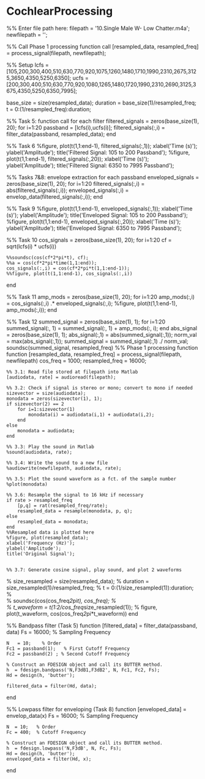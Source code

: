 # CochlearProcessing
%% Enter file path here:
filepath = '10.Single Male W- Low Chatter.m4a';
newfilepath = '';

%% Call Phase 1 processing function call
[resampled_data, resampled_freq] = process_signal(filepath, newfilepath);

%% Setup
lcfs = [105,200,300,400,510,630,770,920,1075,1260,1480,1710,1990,2310,2675,3125,3650,4350,5250,6350];
ucfs = [200,300,400,510,630,770,920,1080,1265,1480,1720,1990,2310,2690,3125,3675,4350,5250,6350,7995];

base_size = size(resampled_data);
duration = base_size(1)/resampled_freq;
t = 0:(1/resampled_freq):duration;

%% Task 5: function call for each filter
filtered_signals = zeros(base_size(1), 20);
for i=1:20
    passband = [lcfs(i),ucfs(i)];
    filtered_signals(:,i) = filter_data(passband, resampled_data);
end

%% Task 6
%figure, plot(t(1,1:end-1), filtered_signals(:,1));
xlabel('Time (s)');
ylabel('Amplitude');
title('Filtered Signal: 105 to 200 Passband');
%figure, plot(t(1,1:end-1), filtered_signals(:,20));
xlabel('Time (s)');
ylabel('Amplitude');
title('Filtered Signal: 6350 to 7995 Passband');

%% Tasks 7&8: envelope extraction for each passband
enveloped_signals = zeros(base_size(1), 20);
for i=1:20
    filtered_signals(:,i) = abs(filtered_signals(:,i));
    enveloped_signals(:,i) = envelop_data(filtered_signals(:,i));
end

%% Task 9
%figure, plot(t(1,1:end-1), enveloped_signals(:,1));
xlabel('Time (s)');
ylabel('Amplitude');
title('Enveloped Signal: 105 to 200 Passband');
%figure, plot(t(1,1:end-1), enveloped_signals(:,20));
xlabel('Time (s)');
ylabel('Amplitude');
title('Enveloped Signal: 6350 to 7995 Passband');

%% Task 10
cos_signals = zeros(base_size(1), 20);
for i=1:20
    cf = sqrt(lcfs(i) * ucfs(i))

    %%soundsc(cos(cf*2*pi*t), cf);
    %%a = cos(cf*2*pi*time(1,1:end));
    cos_signals(:,i) = cos(cf*2*pi*t(1,1:end-1));
    %%figure, plot(t(1,1:end-1), cos_signals(:,i))
end

%% Task 11
amp_mods = zeros(base_size(1), 20);
for i=1:20
    amp_mods(:,i) = cos_signals(:,i) .* enveloped_signals(:,i);
    %figure, plot(t(1,1:end-1), amp_mods(:,i));
end

%% Task 12
summed_signal = zeros(base_size(1), 1);
for i=1:20
    summed_signal(:, 1) = summed_signal(:, 1) + amp_mods(:, i);
end
abs_signal = zeros(base_size(1), 1);
abs_signal(:,1) = abs(summed_signal(:,1));
norm_val = max(abs_signal(:,1));
summed_signal = summed_signal(:,1) ./ norm_val;
soundsc(summed_signal, resampled_freq)
%% Phase 1 processing function
function [resampled_data, resampled_freq] = process_signal(filepath, newfilepath)
    cos_freq = 1000;
    resampled_freq = 16000;
    
    %% 3.1: Read file stored at filepath into Matlab
    [audiodata, rate] = audioread(filepath);
    
    %% 3.2: Check if signal is stereo or mono; convert to mono if needed
    sizevector = size(audiodata);
    monodata = zeros(sizevector(1), 1);
    if sizevector(2) == 2
        for i=1:sizevector(1)
            monodata(i) = audiodata(i,1) + audiodata(i,2);
        end
    else
        monodata = audiodata;
    end
    
    %% 3.3: Play the sound in Matlab
    %sound(audiodata, rate);
    
    %% 3.4: Write the sound to a new file
    %audiowrite(newfilepath, audiodata, rate);
    
    %% 3.5: Plot the sound waveform as a fct. of the sample number
    %plot(monodata)

    %% 3.6: Resample the signal to 16 kHz if necessary
    if rate > resampled_freq
        [p,q] = rat(resampled_freq/rate);
        resampled_data = resample(monodata, p, q);
    else
        resampled_data = monodata;
    end
    %%Resampled data is plotted here
    %figure, plot(resampled_data);
    xlabel('Frequency (Hz)');
    ylabel('Amplitude');
    title('Original Signal');

    
    %% 3.7: Generate cosine signal, play sound, and plot 2 waveforms
%     size_resampled = size(resampled_data);
%     duration = size_resampled(1)/resampled_freq;
%     t = 0:(1/size_resampled(1)):duration;
%     
%     soundsc(cos(cos_freq*2*pi*t), cos_freq);
%     
%     t_waveform = t(1:2/cos_freq*size_resampled(1));
%     figure, plot(t_waveform, cos(cos_freq*2*pi*t_waveform))
end

%% Bandpass filter (Task 5)
function [filtered_data] = filter_data(passband, data)
    Fs = 16000;  % Sampling Frequency

    N   = 10;    % Order
    Fc1 = passband(1);   % First Cutoff Frequency
    Fc2 = passband(2) ; % Second Cutoff Frequency

    % Construct an FDESIGN object and call its BUTTER method.
    h  = fdesign.bandpass('N,F3dB1,F3dB2', N, Fc1, Fc2, Fs);
    Hd = design(h, 'butter');

    filtered_data = filter(Hd, data);
end

%% Lowpass filter for enveloping (Task 8)
function [enveloped_data] = envelop_data(x)
    Fs = 16000;  % Sampling Frequency

    N  = 10;   % Order
    Fc = 400;  % Cutoff Frequency

    % Construct an FDESIGN object and call its BUTTER method.
    h  = fdesign.lowpass('N,F3dB', N, Fc, Fs);
    Hd = design(h, 'butter');
    enveloped_data = filter(Hd, x);
end
